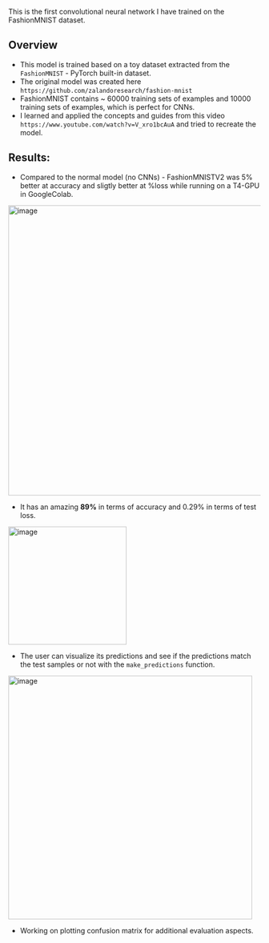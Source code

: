 This is the first convolutional neural network I have trained on the FashionMNIST dataset.

## Overview
+ This model is trained based on a toy dataset extracted from the `FashionMNIST` - PyTorch built-in dataset.
+ The original model was created here `https://github.com/zalandoresearch/fashion-mnist`
+ FashionMNIST contains ~ 60000 training sets of examples and 10000 training sets of examples, which is perfect for CNNs.
+ I learned and applied the concepts and guides from this video `https://www.youtube.com/watch?v=V_xro1bcAuA` and tried to recreate the model.

## Results:
+ Compared to the normal model (no CNNs) - FashionMNISTV2 was 5% better at accuracy and sligtly better at %loss while running on a T4-GPU in GoogleColab.

<img width="580" alt="image" src="https://github.com/NguyenChHieu/FashionMNISTV2/assets/140675996/703dd437-30e9-483e-ad8f-ab121f68afbd">

+ It has an amazing **89%** in terms of accuracy and 0.29% in terms of test loss.

<img width="236" alt="image" src="https://github.com/NguyenChHieu/FashionMNISTV2/assets/140675996/7fb91336-6a40-4886-a86e-157dc5d960ae">

+ The user can visualize its predictions and see if the predictions match the test samples or not with the `make_predictions` function.

<img width="487" alt="image" src="https://github.com/NguyenChHieu/FashionMNISTV2/assets/140675996/b1d9ef1f-1eed-4ca8-8ea5-773d85a695d1">

+ Working on plotting confusion matrix for additional evaluation aspects.
